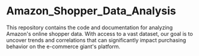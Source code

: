 # Amazon_Shopper_Data_Analysis
This repository contains the code and documentation for analyzing Amazon's online shopper data. With access to a vast dataset, our goal is to uncover trends and correlations that can significantly impact purchasing behavior on the e-commerce giant's platform.
